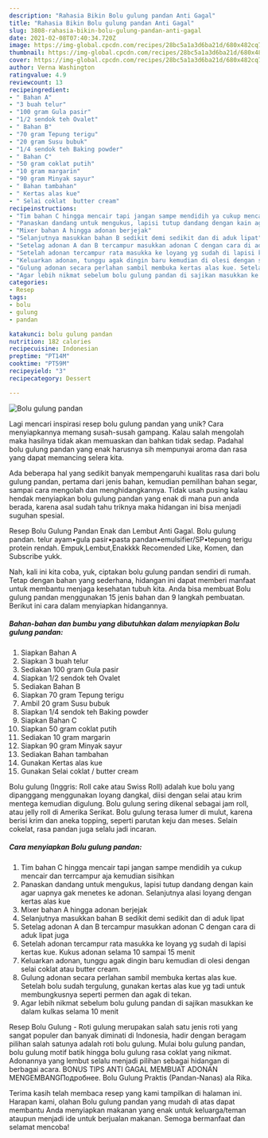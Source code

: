 ```yaml
---
description: "Rahasia Bikin Bolu gulung pandan Anti Gagal"
title: "Rahasia Bikin Bolu gulung pandan Anti Gagal"
slug: 3808-rahasia-bikin-bolu-gulung-pandan-anti-gagal
date: 2021-02-08T07:40:34.720Z
image: https://img-global.cpcdn.com/recipes/28bc5a1a3d6ba21d/680x482cq70/bolu-gulung-pandan-foto-resep-utama.jpg
thumbnail: https://img-global.cpcdn.com/recipes/28bc5a1a3d6ba21d/680x482cq70/bolu-gulung-pandan-foto-resep-utama.jpg
cover: https://img-global.cpcdn.com/recipes/28bc5a1a3d6ba21d/680x482cq70/bolu-gulung-pandan-foto-resep-utama.jpg
author: Verna Washington
ratingvalue: 4.9
reviewcount: 13
recipeingredient:
- " Bahan A"
- "3 buah telur"
- "100 gram Gula pasir"
- "1/2 sendok teh Ovalet"
- " Bahan B"
- "70 gram Tepung terigu"
- "20 gram Susu bubuk"
- "1/4 sendok teh Baking powder"
- " Bahan C"
- "50 gram coklat putih"
- "10 gram margarin"
- "90 gram Minyak sayur"
- " Bahan tambahan"
- " Kertas alas kue"
- " Selai coklat  butter cream"
recipeinstructions:
- "Tim bahan C hingga mencair tapi jangan sampe mendidih ya cukup mencair dan terrcampur aja kemudian sisihkan"
- "Panaskan dandang untuk mengukus, lapisi tutup dandang dengan kain agar uapnya gak menetes ke adonan. Selanjutnya alasi loyang dengan kertas alas kue"
- "Mixer bahan A hingga adonan berjejak"
- "Selanjutnya masukkan bahan B sedikit demi sedikit dan di aduk lipat"
- "Setelag adonan A dan B tercampur masukkan adonan C dengan cara di aduk lipat juga"
- "Setelah adonan tercampur rata masukka ke loyang yg sudah di lapisi kertas kue. Kukus adonan selama 10 sampai 15 menit"
- "Keluarkan adonan, tunggu agak dingin baru kemudian di olesi dengan selai coklat atau butter cream."
- "Gulung adonan secara perlahan sambil membuka kertas alas kue. Setelah bolu sudah tergulung, gunakan kertas alas kue yg tadi untuk membungkusnya seperti permen dan agak di tekan."
- "Agar lebih nikmat sebelum bolu gulung pandan di sajikan masukkan ke dalam kulkas selama 10 menit"
categories:
- Resep
tags:
- bolu
- gulung
- pandan

katakunci: bolu gulung pandan 
nutrition: 182 calories
recipecuisine: Indonesian
preptime: "PT14M"
cooktime: "PT59M"
recipeyield: "3"
recipecategory: Dessert

---
```



![Bolu gulung pandan](https://img-global.cpcdn.com/recipes/28bc5a1a3d6ba21d/680x482cq70/bolu-gulung-pandan-foto-resep-utama.jpg)

Lagi mencari inspirasi resep bolu gulung pandan yang unik? Cara menyiapkannya memang susah-susah gampang. Kalau salah mengolah maka hasilnya tidak akan memuaskan dan bahkan tidak sedap. Padahal bolu gulung pandan yang enak harusnya sih mempunyai aroma dan rasa yang dapat memancing selera kita.

Ada beberapa hal yang sedikit banyak mempengaruhi kualitas rasa dari bolu gulung pandan, pertama dari jenis bahan, kemudian pemilihan bahan segar, sampai cara mengolah dan menghidangkannya. Tidak usah pusing kalau hendak menyiapkan bolu gulung pandan yang enak di mana pun anda berada, karena asal sudah tahu triknya maka hidangan ini bisa menjadi suguhan spesial.

Resep Bolu Gulung Pandan Enak dan Lembut Anti Gagal. Bolu gulung pandan. telur ayam•gula pasir•pasta pandan•emulsifier/SP•tepung terigu protein rendah. Empuk,Lembut,Enakkkk Recomended Like, Komen, dan Subscribe yukk.


Nah, kali ini kita coba, yuk, ciptakan bolu gulung pandan sendiri di rumah. Tetap dengan bahan yang sederhana, hidangan ini dapat memberi manfaat untuk membantu menjaga kesehatan tubuh kita. Anda bisa membuat Bolu gulung pandan menggunakan 15 jenis bahan dan 9 langkah pembuatan. Berikut ini cara dalam menyiapkan hidangannya.

<!--inarticleads1-->

##### Bahan-bahan dan bumbu yang dibutuhkan dalam menyiapkan Bolu gulung pandan:

1. Siapkan  Bahan A
1. Siapkan 3 buah telur
1. Sediakan 100 gram Gula pasir
1. Siapkan 1/2 sendok teh Ovalet
1. Sediakan  Bahan B
1. Siapkan 70 gram Tepung terigu
1. Ambil 20 gram Susu bubuk
1. Siapkan 1/4 sendok teh Baking powder
1. Siapkan  Bahan C
1. Siapkan 50 gram coklat putih
1. Sediakan 10 gram margarin
1. Siapkan 90 gram Minyak sayur
1. Sediakan  Bahan tambahan
1. Gunakan  Kertas alas kue
1. Gunakan  Selai coklat / butter cream


Bolu gulung (Inggris: Roll cake atau Swiss Roll) adalah kue bolu yang dipanggang menggunakan loyang dangkal, diisi dengan selai atau krim mentega kemudian digulung. Bolu gulung sering dikenal sebagai jam roll, atau jelly roll di Amerika Serikat. Bolu gulung terasa lumer di mulut, karena berisi krim dan aneka topping, seperti parutan keju dan meses. Selain cokelat, rasa pandan juga selalu jadi incaran. 

<!--inarticleads2-->

##### Cara menyiapkan Bolu gulung pandan:

1. Tim bahan C hingga mencair tapi jangan sampe mendidih ya cukup mencair dan terrcampur aja kemudian sisihkan
1. Panaskan dandang untuk mengukus, lapisi tutup dandang dengan kain agar uapnya gak menetes ke adonan. Selanjutnya alasi loyang dengan kertas alas kue
1. Mixer bahan A hingga adonan berjejak
1. Selanjutnya masukkan bahan B sedikit demi sedikit dan di aduk lipat
1. Setelag adonan A dan B tercampur masukkan adonan C dengan cara di aduk lipat juga
1. Setelah adonan tercampur rata masukka ke loyang yg sudah di lapisi kertas kue. Kukus adonan selama 10 sampai 15 menit
1. Keluarkan adonan, tunggu agak dingin baru kemudian di olesi dengan selai coklat atau butter cream.
1. Gulung adonan secara perlahan sambil membuka kertas alas kue. Setelah bolu sudah tergulung, gunakan kertas alas kue yg tadi untuk membungkusnya seperti permen dan agak di tekan.
1. Agar lebih nikmat sebelum bolu gulung pandan di sajikan masukkan ke dalam kulkas selama 10 menit


Resep Bolu Gulung - Roti gulung merupakan salah satu jenis roti yang sangat populer dan banyak diminati di Indonesia, hadir dengan beragam pilihan salah satunya adalah roti bolu gulung. Mulai bolu gulung pandan, bolu gulung motif batik hingga bolu gulung rasa coklat yang nikmat. Adonannya yang lembut selalu menjadi pilihan sebagai hidangan di berbagai acara. BONUS TIPS ANTI GAGAL MEMBUAT ADONAN MENGEMBANGПодробнее. Bolu Gulung Praktis (Pandan-Nanas) ala Rika. 

Terima kasih telah membaca resep yang kami tampilkan di halaman ini. Harapan kami, olahan Bolu gulung pandan yang mudah di atas dapat membantu Anda menyiapkan makanan yang enak untuk keluarga/teman ataupun menjadi ide untuk berjualan makanan. Semoga bermanfaat dan selamat mencoba!
